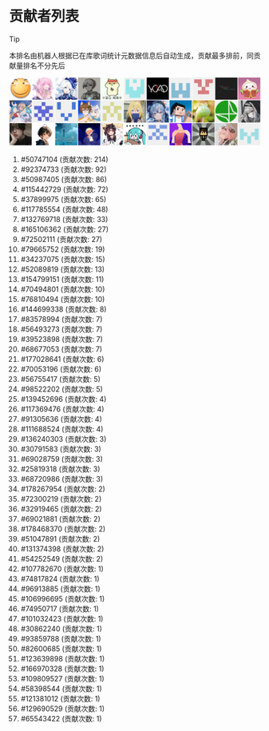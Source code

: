 # 贡献者列表

> [!TIP]
> 本排名由机器人根据已在库歌词统计元数据信息后自动生成，贡献最多排前，同贡献量排名不分先后

![贡献者头像画廊](./CONTRIBUTORS.svg)

1. #50747104 (贡献次数: 214)
2. #92374733 (贡献次数: 92)
3. #50987405 (贡献次数: 86)
4. #115442729 (贡献次数: 72)
5. #37899975 (贡献次数: 65)
6. #117785554 (贡献次数: 48)
7. #132769718 (贡献次数: 33)
8. #165106362 (贡献次数: 27)
9. #72502111 (贡献次数: 27)
10. #79665752 (贡献次数: 19)
11. #34237075 (贡献次数: 15)
12. #52089819 (贡献次数: 13)
13. #154799151 (贡献次数: 11)
14. #70494801 (贡献次数: 10)
15. #76810494 (贡献次数: 10)
16. #144699338 (贡献次数: 8)
17. #83578994 (贡献次数: 7)
18. #56493273 (贡献次数: 7)
19. #39523898 (贡献次数: 7)
20. #68677053 (贡献次数: 7)
21. #177028641 (贡献次数: 6)
22. #70053196 (贡献次数: 6)
23. #56755417 (贡献次数: 5)
24. #98522202 (贡献次数: 5)
25. #139452696 (贡献次数: 4)
26. #117369476 (贡献次数: 4)
27. #91305636 (贡献次数: 4)
28. #111688524 (贡献次数: 4)
29. #136240303 (贡献次数: 3)
30. #30791583 (贡献次数: 3)
31. #69028759 (贡献次数: 3)
32. #25819318 (贡献次数: 3)
33. #68720986 (贡献次数: 3)
34. #178267954 (贡献次数: 2)
35. #72300219 (贡献次数: 2)
36. #32919465 (贡献次数: 2)
37. #69021881 (贡献次数: 2)
38. #178468370 (贡献次数: 2)
39. #51047891 (贡献次数: 2)
40. #131374398 (贡献次数: 2)
41. #54252549 (贡献次数: 2)
42. #107782670 (贡献次数: 1)
43. #74817824 (贡献次数: 1)
44. #96913885 (贡献次数: 1)
45. #106996695 (贡献次数: 1)
46. #74950717 (贡献次数: 1)
47. #101032423 (贡献次数: 1)
48. #30862240 (贡献次数: 1)
49. #93859788 (贡献次数: 1)
50. #82600685 (贡献次数: 1)
51. #123639898 (贡献次数: 1)
52. #166970328 (贡献次数: 1)
53. #109809527 (贡献次数: 1)
54. #58398544 (贡献次数: 1)
55. #121381012 (贡献次数: 1)
56. #129690529 (贡献次数: 1)
57. #65543422 (贡献次数: 1)
